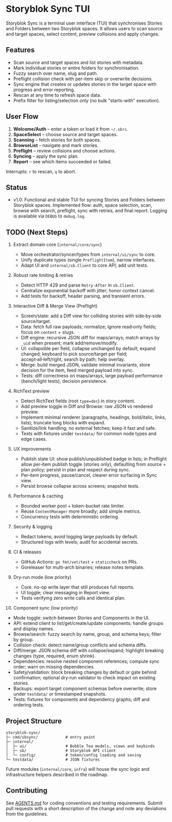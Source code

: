 # Storyblok Sync TUI

Storyblok Sync is a terminal user interface (TUI) that synchronises Stories and Folders between two Storyblok spaces. It allows users to scan source and target spaces, select content, preview collisions and apply changes.

## Features

- Scan source and target spaces and list stories with metadata.
- Mark individual stories or entire folders for synchronisation.
- Fuzzy search over name, slug and path.
- Preflight collision check with per-item skip or overwrite decisions.
- Sync engine that creates or updates stories in the target space with progress and error reporting.
- Rescan at any time to refresh space data.
- Prefix filter for listing/selection only (no bulk "starts-with" execution).

## User Flow

1. **Welcome/Auth** – enter a token or load it from `~/.sbrc`.
2. **SpaceSelect** – choose source and target spaces.
3. **Scanning** – fetch stories for both spaces.
4. **BrowseList** – navigate and mark stories.
5. **Preflight** – review collisions and choose actions.
6. **Syncing** – apply the sync plan.
7. **Report** – see which items succeeded or failed.

Interrupts: `r` to rescan, `q` to abort.

## Status

- v1.0: Functional and stable TUI for syncing Stories and Folders between Storyblok spaces. Implemented flow: auth, space selection, scan, browse with search, preflight, sync with retries, and final report. Logging is available via `DEBUG` to `debug.log`.

## TODO (Next Steps)

1) Extract domain core (`internal/core/sync`)
   - Move orchestrator/syncer/types from `internal/ui/sync` to core.
   - Unify duplicate types (single `PreflightItem`), narrow interfaces.
   - Adapt UI and `internal/sb.Client` to core API; add unit tests.

2) Robust rate limiting & retries
   - Detect HTTP 429 and parse `Retry-After` in `sb.Client`.
   - Centralize exponential backoff with jitter; honor context cancel.
   - Add tests for backoff, header parsing, and transient errors.

3) Interactive Diff & Merge View (Preflight)
   - Screen/state: add a Diff view for colliding stories with side‑by‑side source/target.
   - Data: fetch full raw payloads; normalize; ignore read‑only fields; focus on `content` + slugs.
   - Diff engine: recursive JSON diff for maps/arrays; match arrays by `_uid` when present; mark add/remove/modify.
   - UI: collapsible per field, collapse unchanged by default; expand changed; keyboard to pick source/target per field; accept‑all‑left/right, search by path; help overlay.
   - Merge: build merged JSON, validate minimal invariants, store decision for the item, feed merged payload into sync.
   - Tests: diff correctness on maps/arrays, large payload performance (bench/light tests), decision persistence.

4) RichText preview
   - Detect RichText fields (root `type=doc`) in story content.
   - Add preview toggle in Diff and Browse: raw JSON vs rendered preview.
   - Implement minimal renderer (paragraphs, headings, bold/italic, links, lists); truncate long blocks with expand.
   - Sanitize/link handling; no external fetches; keep it fast and safe.
   - Tests with fixtures under `testdata/` for common node types and edge cases.

5) UX improvements
   - Publish state UI: show publish/unpublished badge in lists; in Preflight allow per‑item publish toggle (stories only), defaulting from source + plan policy; persist in plan and respect during sync.
   - Per‑item progress, pause/cancel, clearer error surfacing in Sync view.
   - Persist browse collapse across screens; snapshot tests.

6) Performance & caching
   - Bounded worker pool + token-bucket rate limiter.
   - Reuse `ContentManager` more broadly; add simple metrics.
   - Concurrency tests with deterministic ordering.

7) Security & logging
   - Redact tokens; avoid logging large payloads by default.
   - Structured logs with levels; audit for accidental secrets.

8) CI & releases
   - GitHub Actions: `go fmt/vet/test` + `staticcheck` on PRs.
   - Goreleaser for multi-arch binaries; release notes template.

9) Dry-run mode (low priority)
   - Core: no-op write layer that still produces full reports.
   - UI toggle; clear messaging in Report view.
   - Tests verifying zero write calls and identical plan.

10) Component sync (low priority)
   - Mode toggle: switch between Stories and Components in the UI.
   - API: extend client to list/get/create/update components; handle groups and display names.
   - Browse/search: fuzzy search by name, group, and schema keys; filter by group.
   - Collision check: detect name/group conflicts and schema diffs.
   - Diff/merge: JSON schema diff with collapse/expand; highlight breaking changes (type, required, enum shrink).
   - Dependencies: resolve nested component references; compute sync order; warn on missing dependencies.
   - Safety/validation: block breaking changes by default or gate behind confirmation; optional dry‑run validator to check impact on existing stories.
   - Backups: export target component schemas before overwrite; store under `testdata/` or timestamped snapshots.
   - Tests: fixtures for components and dependency graphs; diff and ordering tests.

## Project Structure

```
storyblok-sync/
├─ cmd/sbsync/            # entry point
├─ internal/
│  ├─ ui/                 # Bubble Tea models, views and keybinds
│  ├─ sb/                 # Storyblok API client
│  └─ config/             # token/config loading and saving
└─ testdata/              # JSON fixtures
```

Future modules (`internal/core`, `infra`) will house the sync logic and infrastructure helpers described in the roadmap.

## Contributing

See [AGENTS.md](AGENTS.md) for coding conventions and testing requirements. Submit pull requests with a short description of the change and note any deviations from the guidelines.
